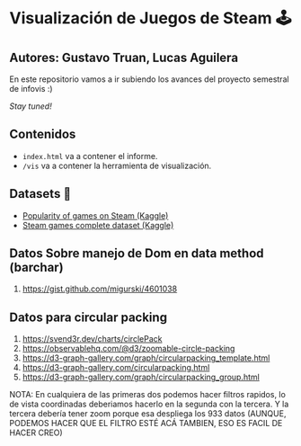 # Visualización de Juegos de Steam 🕹
## Autores: Gustavo Truan, Lucas Aguilera

En este repositorio vamos a ir subiendo los avances del proyecto semestral de infovis :)

*Stay tuned!*

## Contenidos

- `index.html` va a contener el informe.
- `/vis` va a contener la herramienta de visualización.

## Datasets 📑

- [Popularity of games on Steam (Kaggle)](https://www.kaggle.com/datasets/michau96/popularity-of-games-on-steam)
- [Steam games complete dataset (Kaggle)](https://www.kaggle.com/datasets/trolukovich/steam-games-complete-dataset)

## Datos Sobre manejo de Dom en data method (barchar)
1. https://gist.github.com/migurski/4601038

## Datos para circular packing
1. https://svend3r.dev/charts/circlePack
2. https://observablehq.com/@d3/zoomable-circle-packing
3. https://d3-graph-gallery.com/graph/circularpacking_template.html
4. https://d3-graph-gallery.com/circularpacking.html
5. https://d3-graph-gallery.com/graph/circularpacking_group.html

NOTA: En cualquiera de las primeras dos podemos hacer filtros rapidos, lo de vista coordinadas deberiamos hacerlo en la segunda con la tercera.
Y la tercera debería tener zoom porque esa despliega los 933 datos (AUNQUE, PODEMOS HACER QUE EL FILTRO ESTÉ ACÁ TAMBIEN, ESO ES FACIL DE HACER CREO)